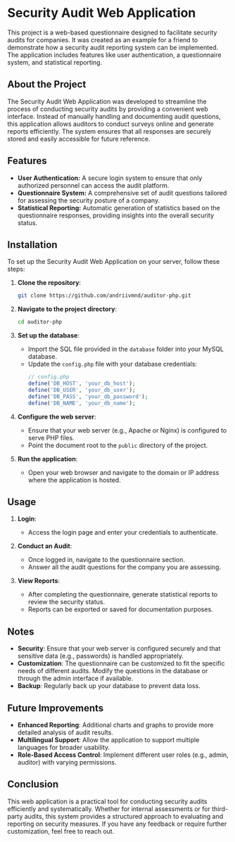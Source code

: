 
# Security Audit Web Application

This project is a web-based questionnaire designed to facilitate security audits for companies. It was created as an example for a friend to demonstrate how a security audit reporting system can be implemented. The application includes features like user authentication, a questionnaire system, and statistical reporting.

## About the Project

The Security Audit Web Application was developed to streamline the process of conducting security audits by providing a convenient web interface. Instead of manually handling and documenting audit questions, this application allows auditors to conduct surveys online and generate reports efficiently. The system ensures that all responses are securely stored and easily accessible for future reference.

## Features

- **User Authentication:** A secure login system to ensure that only authorized personnel can access the audit platform.
- **Questionnaire System:** A comprehensive set of audit questions tailored for assessing the security posture of a company.
- **Statistical Reporting:** Automatic generation of statistics based on the questionnaire responses, providing insights into the overall security status.

## Installation

To set up the Security Audit Web Application on your server, follow these steps:

1. **Clone the repository**:
   ```bash
   git clone https://github.com/andriivmnd/auditor-php.git
   ```
2. **Navigate to the project directory**:
   ```bash
   cd auditor-php
   ```
3. **Set up the database**:
   - Import the SQL file provided in the `database` folder into your MySQL database.
   - Update the `config.php` file with your database credentials:
     ```php
     // config.php
     define('DB_HOST', 'your_db_host');
     define('DB_USER', 'your_db_user');
     define('DB_PASS', 'your_db_password');
     define('DB_NAME', 'your_db_name');
     ```

4. **Configure the web server**:
   - Ensure that your web server (e.g., Apache or Nginx) is configured to serve PHP files.
   - Point the document root to the `public` directory of the project.

5. **Run the application**:
   - Open your web browser and navigate to the domain or IP address where the application is hosted.

## Usage

1. **Login**: 
   - Access the login page and enter your credentials to authenticate.
   
2. **Conduct an Audit**: 
   - Once logged in, navigate to the questionnaire section.
   - Answer all the audit questions for the company you are assessing.

3. **View Reports**: 
   - After completing the questionnaire, generate statistical reports to review the security status.
   - Reports can be exported or saved for documentation purposes.

## Notes

- **Security**: Ensure that your web server is configured securely and that sensitive data (e.g., passwords) is handled appropriately.
- **Customization**: The questionnaire can be customized to fit the specific needs of different audits. Modify the questions in the database or through the admin interface if available.
- **Backup**: Regularly back up your database to prevent data loss.

## Future Improvements

- **Enhanced Reporting**: Additional charts and graphs to provide more detailed analysis of audit results.
- **Multilingual Support**: Allow the application to support multiple languages for broader usability.
- **Role-Based Access Control**: Implement different user roles (e.g., admin, auditor) with varying permissions.

## Conclusion

This web application is a practical tool for conducting security audits efficiently and systematically. Whether for internal assessments or for third-party audits, this system provides a structured approach to evaluating and reporting on security measures. If you have any feedback or require further customization, feel free to reach out.
